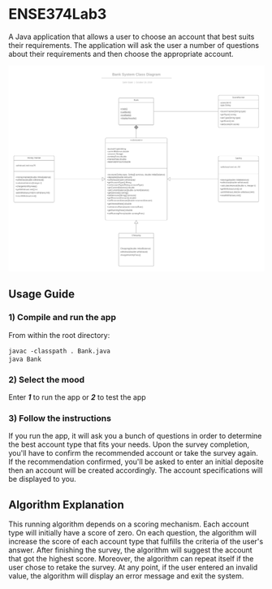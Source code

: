 # ENSE374Lab3
A Java application that allows a user to choose an account that best suits their requirements. The application will ask the user a number of questions about their requirements and then choose the appropriate account.

![](https://github.com/semo94/ENSE374Lab3/blob/master/Class_Diagram.png)

## Usage Guide

### 1) Compile and run the app
From within the root directory:
~~~
javac -classpath . Bank.java
java Bank
~~~

### 2) Select the mood
Enter ***1*** to run the app or ***2*** to test the app

### 3) Follow the instructions
If you run the app, it will ask you a bunch of questions in order to determine the best account type that fits your needs. Upon the survey completion, you'll have to confirm the recommended account or take the survey again. If the recommendation confirmed, you'll be asked to enter an initial deposite then an account will be created accordingly. The account specifications will be displayed to you.


## Algorithm Explanation
This running algorithm depends on a scoring mechanism. Each account type will initially have a score of zero. On each question, the algorithm will increase the score of each account type that fulfills the criteria of the user's answer. After finishing the survey, the algorithm will suggest the account that got the highest score. Moreover, the algorithm can repeat itself if the user chose to retake the survey. At any point, if the user entered an invalid value, the algorithm will display an error message and exit the system.
